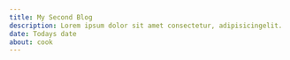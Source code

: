 ```yaml
---
title: My Second Blog
description: Lorem ipsum dolor sit amet consectetur, adipisicingelit.
date: Todays date
about: cook
---
```

